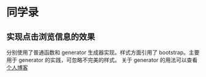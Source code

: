 # 同学录

## 实现点击浏览信息的效果

分别使用了普通函数和 generator 生成器实现。样式方面引用了 bootstrap。主要用于 generator 的实践，可忽略不完美的样式。
关于 generator 的用法可以查看[个人博客](https://gwjacqueline.github.io/generator生成器/ "generator生成器")
